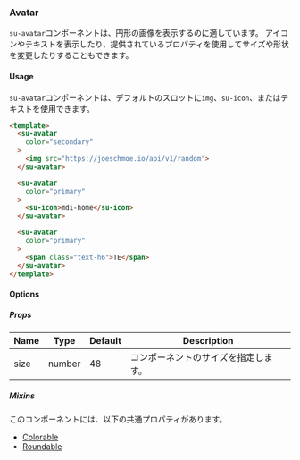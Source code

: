 ### Avatar

`su-avatar`コンポーネントは、円形の画像を表示するのに適しています。 アイコンやテキストを表示したり、提供されているプロパティを使用してサイズや形状を変更したりすることもできます。

<su-divider class="mb-8" />

#### Usage

`su-avatar`コンポーネントは、デフォルトのスロットに`img`、`su-icon`、またはテキストを使用できます。

```html
<template>
  <su-avatar
    color="secondary"
  >
    <img src="https://joeschmoe.io/api/v1/random">
  </su-avatar>

  <su-avatar
    color="primary"
  >
    <su-icon>mdi-home</su-icon>
  </su-avatar>

  <su-avatar
    color="primary"
  >
    <span class="text-h6">TE</span>
  </su-avatar>
</template>
```

#### Options

<sample class="mb-4" />

##### Props

|Name|Type|Default|Description|
|----|----|-------|-----------|
|size|number|48|コンポーネントのサイズを指定します。|

##### Mixins

このコンポーネントには、以下の共通プロパティがあります。

- [Colorable](../internals/mixins#Colorable)
- [Roundable](../internals/mixins#Roundable)
